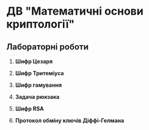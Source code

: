 # ДВ "Математичні основи криптології"

## Лабораторні роботи

1. **Шифр Цезаря**

2. **Шифр Тритеміуса**
   
3. **Шифр гамування**
   
4. **Задача рюкзака**
   
5. **Шифр RSA**
   
6. **Протокол обміну ключів Діффі-Гелмана**
   
